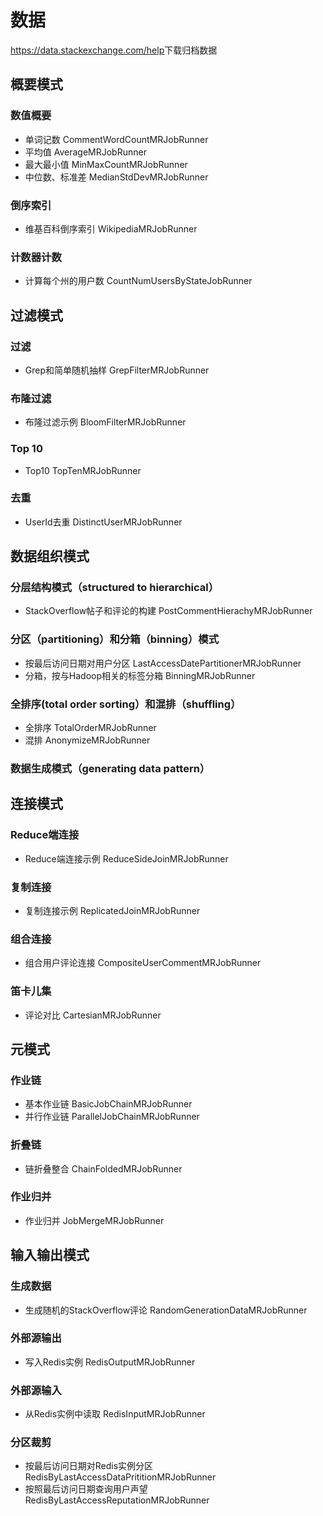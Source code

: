 # 数据

<a>https://data.stackexchange.com/help</a>下载归档数据

## 概要模式

### 数值概要

* 单词记数 CommentWordCountMRJobRunner
* 平均值 AverageMRJobRunner
* 最大最小值 MinMaxCountMRJobRunner
* 中位数、标准差 MedianStdDevMRJobRunner


### 倒序索引

* 维基百科倒序索引 WikipediaMRJobRunner

### 计数器计数

* 计算每个州的用户数 CountNumUsersByStateJobRunner

## 过滤模式

### 过滤

* Grep和简单随机抽样 GrepFilterMRJobRunner

### 布隆过滤

* 布隆过滤示例 BloomFilterMRJobRunner

### Top 10

* Top10 TopTenMRJobRunner

### 去重

* UserId去重 DistinctUserMRJobRunner


## 数据组织模式

### 分层结构模式（structured to hierarchical）

* StackOverflow帖子和评论的构建 PostCommentHierachyMRJobRunner

### 分区（partitioning）和分箱（binning）模式

* 按最后访问日期对用户分区 LastAccessDatePartitionerMRJobRunner
* 分箱，按与Hadoop相关的标签分箱 BinningMRJobRunner

### 全排序(total order sorting）和混排（shuffling）

* 全排序 TotalOrderMRJobRunner
* 混排 AnonymizeMRJobRunner

### 数据生成模式（generating data pattern）

## 连接模式

### Reduce端连接

* Reduce端连接示例 ReduceSideJoinMRJobRunner

### 复制连接

* 复制连接示例 ReplicatedJoinMRJobRunner

### 组合连接

* 组合用户评论连接 CompositeUserCommentMRJobRunner

### 笛卡儿集

* 评论对比 CartesianMRJobRunner

## 元模式

### 作业链
 
 * 基本作业链 BasicJobChainMRJobRunner
 * 并行作业链 ParallelJobChainMRJobRunner
 
 ### 折叠链
 
 * 链折叠整合 ChainFoldedMRJobRunner
 
 ### 作业归并
 
 * 作业归并 JobMergeMRJobRunner
 
 ## 输入输出模式
 
 ### 生成数据
 
 * 生成随机的StackOverflow评论 RandomGenerationDataMRJobRunner
 
 ### 外部源输出
 
 * 写入Redis实例 RedisOutputMRJobRunner
 
 ### 外部源输入
 
 * 从Redis实例中读取 RedisInputMRJobRunner
 
 ### 分区裁剪
 
 * 按最后访问日期对Redis实例分区 RedisByLastAccessDataPrititionMRJobRunner
 * 按照最后访问日期查询用户声望 RedisByLastAccessReputationMRJobRunner

